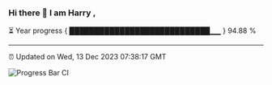 ### Hi there 👋 I am Harry , 

⏳ Year progress { ████████████████████████████▁▁ } 94.88 %

---

⏰ Updated on Wed, 13 Dec 2023 07:38:17 GMT

![Progress Bar CI](https://github.com/duykhang68/duykhang68/workflows/Progress%20Bar%20CI/badge.svg)
